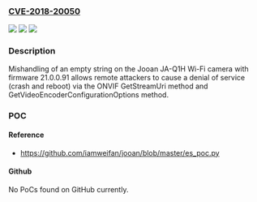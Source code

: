 ### [CVE-2018-20050](https://cve.mitre.org/cgi-bin/cvename.cgi?name=CVE-2018-20050)
![](https://img.shields.io/static/v1?label=Product&message=n%2Fa&color=blue)
![](https://img.shields.io/static/v1?label=Version&message=n%2Fa&color=blue)
![](https://img.shields.io/static/v1?label=Vulnerability&message=n%2Fa&color=brighgreen)

### Description

Mishandling of an empty string on the Jooan JA-Q1H Wi-Fi camera with firmware 21.0.0.91 allows remote attackers to cause a denial of service (crash and reboot) via the ONVIF GetStreamUri method and GetVideoEncoderConfigurationOptions method.

### POC

#### Reference
- https://github.com/iamweifan/jooan/blob/master/es_poc.py

#### Github
No PoCs found on GitHub currently.

